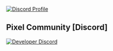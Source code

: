 [![Discord Profile](https://discord.c99.nl/widget/theme-1/711712752246325343.png)](https://discord.com/users/483357154502377473)

## Pixel Community [Discord]
[![Developer Discord](https://discordapp.com/api/guilds/993641348022407280/widget.png?style=banner2)](https://discord.gg/VRAYSTb9v9)
